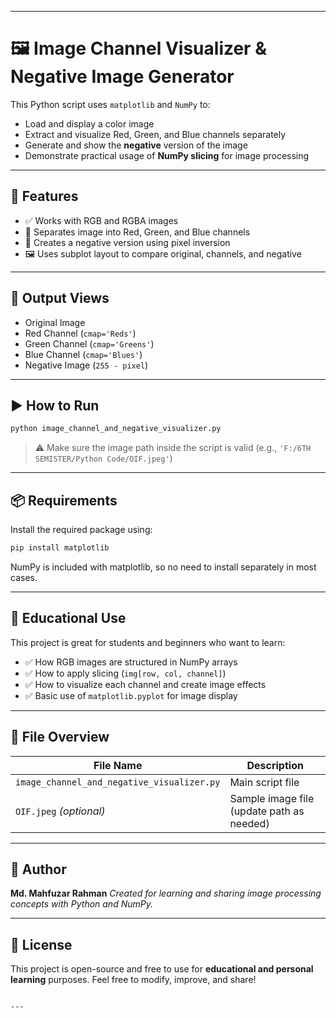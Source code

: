 
---
# 🖼️ Image Channel Visualizer & Negative Image Generator

This Python script uses `matplotlib` and `NumPy` to:

- Load and display a color image
- Extract and visualize Red, Green, and Blue channels separately
- Generate and show the **negative** version of the image
- Demonstrate practical usage of **NumPy slicing** for image processing

---

## 🚀 Features

- ✅ Works with RGB and RGBA images
- 🎨 Separates image into Red, Green, and Blue channels
- 🔁 Creates a negative version using pixel inversion
- 🖼️ Uses subplot layout to compare original, channels, and negative

---

## 📸 Output Views

- Original Image  
- Red Channel (`cmap='Reds'`)  
- Green Channel (`cmap='Greens'`)  
- Blue Channel (`cmap='Blues'`)  
- Negative Image (`255 - pixel`)

---

## ▶️ How to Run

```bash
python image_channel_and_negative_visualizer.py
````

> ⚠️ Make sure the image path inside the script is valid (e.g., `'F:/6TH SEMISTER/Python Code/OIF.jpeg'`)

---

## 📦 Requirements

Install the required package using:

```bash
pip install matplotlib
```

NumPy is included with matplotlib, so no need to install separately in most cases.

---

## 🧠 Educational Use

This project is great for students and beginners who want to learn:

* ✅ How RGB images are structured in NumPy arrays
* ✅ How to apply slicing (`img[row, col, channel]`)
* ✅ How to visualize each channel and create image effects
* ✅ Basic use of `matplotlib.pyplot` for image display

---

## 📂 File Overview

| File Name                                  | Description                               |
| ------------------------------------------ | ----------------------------------------- |
| `image_channel_and_negative_visualizer.py` | Main script file                          |
| `OIF.jpeg` *(optional)*                    | Sample image file (update path as needed) |

---

## 👤 Author

**Md. Mahfuzar Rahman**
*Created for learning and sharing image processing concepts with Python and NumPy.*

---

## 📝 License

This project is open-source and free to use for **educational and personal learning** purposes.
Feel free to modify, improve, and share!

```

---


